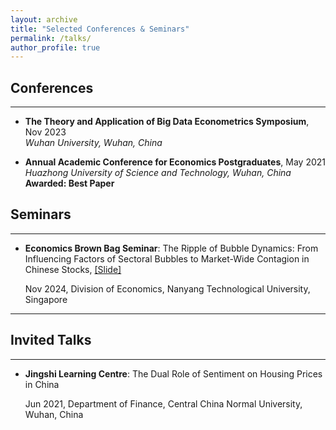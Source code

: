 ```yaml
---
layout: archive
title: "Selected Conferences & Seminars"
permalink: /talks/
author_profile: true
---
```


## Conferences
---
* **The Theory and Application of Big Data Econometrics Symposium**, Nov 2023  
  *Wuhan University, Wuhan, China*

* **Annual Academic Conference for Economics Postgraduates**, May 2021  
  *Huazhong University of Science and Technology, Wuhan, China*  
  **Awarded: Best Paper**

## Seminars
---
* **Economics Brown Bag Seminar**: The Ripple of Bubble Dynamics: From Influencing Factors of Sectoral Bubbles to Market-Wide Contagion in Chinese Stocks, [[Slide]](../assets/The_Ripple_of_Bubble_Dynamics__From_Influencing_Factors_of_Sectoral_Bubbles_to_Market_Wide_Contagion_in_Chinese_Stocks___slides_.pdf) 

   Nov 2024, Division of Economics, Nanyang Technological University, Singapore  

---

## Invited Talks
---
* **Jingshi Learning Centre**: The Dual Role of Sentiment on Housing Prices in China

  Jun 2021, Department of Finance, Central China Normal University, Wuhan, China
